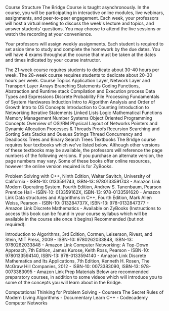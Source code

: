 Course Structure
The Bridge Course is taught asynchronously. In the course, you will be participating in interactive online modules, live webinars, assignments, and peer-to-peer engagement. Each week, your professors will host a virtual meeting to discuss the week's lecture and topics, and answer students’ questions. You may choose to attend the live sessions or watch the recording at your convenience. 

Your professors will assign weekly assignments. Each student is required to set aside time to study and complete the homework by the due dates. You will have 4 exams throughout the course that must be taken at the dates and times indicated by your course instructor.

The 21-week course requires students to dedicate about 30-40 hours per week. 
The 28-week course requires students to dedicate about 20-30 hours per week.
Course Topics
Application Layer, Network Layer and Transport Layer
Arrays
Branching Statements
Coding Functions, Abstraction and Runtime stack
Compilation and Execution process
Data Types and Expressions
Discrete Probability
File Processing
Fundamentals of System Hardwares
Induction
Intro to Algorithm Analysis and Order of Growth
Intro to OS Concepts
Introduction to Counting
Introduction to Networking
Iterative Statements
Linked Lists
Logic
Mathematical Functions
Memory Management
Number Systems
Object Oriented Programming Concepts
Overview of OSI/RM
Physical Layout of Networks
Pointers and Dynamic Allocation
Processes & Threads
Proofs
Recursion
Searching and Sorting
Sets
Stacks and Queues
Strings
Thread Concurrency and Deadlocks
Trees and Binary Search Trees
Textbooks
The Bridge course requires four textbooks which we've listed below. Although other versions of these textbooks may be available, the professors will reference the page numbers of the following versions. If you purchase an alternate version, the page numbers may vary. Some of these books offer online resources, however the online version required is for ZyBooks.

Problem Solving with C++, Ninth Edition, Walter Savitch, University of California - ISBN-10: 0133591743, ISBN-13: 9780133591743 - Amazon Link
Modern Operating System, Fourth Edition, Andrew S. Tanenbaum, Pearson Prentice Hall - ISBN-10: 013359162X, ISBN-13: 978-0133591620 - Amazon Link
Data structures and Algorithms in C++, Fourth Edition, Mark Allen Weiss, Pearson - ISBN-10: 013284737X, ISBN-13: 978-0132847377 - Amazon Link
Discrete Mathematics - Available on ZyBooks (Instructions to access this book can be found in your course syllabus which will be available in the course site once it begins)
Recommended (but not required):

Introduction to Algorithms, 3rd Edition, Cormen, Leiserson, Rivest, and Stein, MIT Press, 2009 - ISBN-10: 9780262033848, ISBN-13: 9780262033848 - Amazon Link
Computer Networking: A Top-Down Approach, 7th Edition, James Kurose, Keith Ross, Pearson - ISBN-10: 9780133594140, ISBN-13: 978-0133594140 - Amazon Link
Discrete Mathematics and Its Applications, 7th Edition, Kenneth H. Rosen, The McGraw Hill Companies, 2012 - ISBN-10: 0073383090, ISBN-13: 978-0073383095 - Amazon Link
Prep Materials
Below are recommended preparatory courses, in addition to some videos which will introduce you to some of the concepts you will learn about in the Bridge.

Computational Thinking for Problem Solving - Coursera
The Secret Rules of Modern Living Algorithms - Documentary 
Learn C++ - Codecademy
Computer Networks
